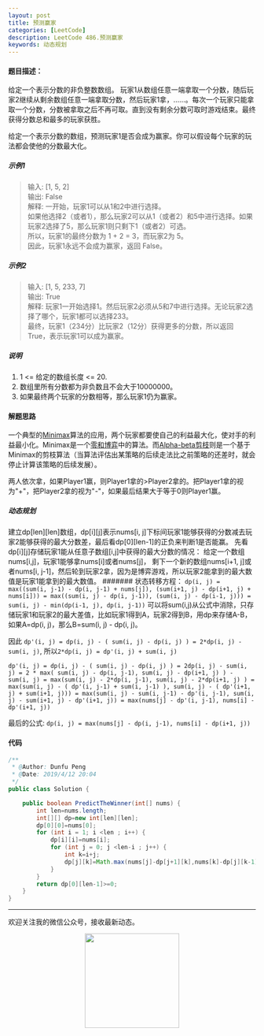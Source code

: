 ```yaml
---
layout: post
title: 预测赢家
categories: [LeetCode]
description: LeetCode 486.预测赢家
keywords: 动态规划
---
```


#### 题目描述：
给定一个表示分数的非负整数数组。 玩家1从数组任意一端拿取一个分数，随后玩家2继续从剩余数组任意一端拿取分数，然后玩家1拿，……。每次一个玩家只能拿取一个分数，分数被拿取之后不再可取。直到没有剩余分数可取时游戏结束。最终获得分数总和最多的玩家获胜。

给定一个表示分数的数组，预测玩家1是否会成为赢家。你可以假设每个玩家的玩法都会使他的分数最大化。

##### 示例1
>输入: [1, 5, 2]  
输出: False  
解释: 一开始，玩家1可以从1和2中进行选择。  
如果他选择2（或者1），那么玩家2可以从1（或者2）和5中进行选择。如果玩家2选择了5，那么玩家1则只剩下1（或者2）可选。  
所以，玩家1的最终分数为 1 + 2 = 3，而玩家2为 5。  
因此，玩家1永远不会成为赢家，返回 False。

##### 示例2
>输入: [1, 5, 233, 7]  
输出: True  
解释: 玩家1一开始选择1。然后玩家2必须从5和7中进行选择。无论玩家2选择了哪个，玩家1都可以选择233。  
最终，玩家1（234分）比玩家2（12分）获得更多的分数，所以返回 True，表示玩家1可以成为赢家。  

##### 说明
1. 1 <= 给定的数组长度 <= 20.
2. 数组里所有分数都为非负数且不会大于10000000。
3. 如果最终两个玩家的分数相等，那么玩家1仍为赢家。

#### 解题思路
一个典型的<a href="https://zh.wikipedia.org/wiki/%E6%9E%81%E5%B0%8F%E5%8C%96%E6%9E%81%E5%A4%A7%E7%AE%97%E6%B3%95">Minimax</a>算法的应用，两个玩家都要使自己的利益最大化，使对手的利益最小化。Minimax是一个<a href="https://zh.wikipedia.org/wiki/%E9%9B%B6%E5%92%8C%E5%8D%9A%E5%BC%88">零和博弈</a>中的算法。而<a href="https://zh.wikipedia.org/wiki/Alpha-beta%E5%89%AA%E6%9E%9D">Alpha-beta剪枝</a>则是一个基于Minimax的剪枝算法（当算法评估出某策略的后续走法比之前策略的还差时，就会停止计算该策略的后续发展）。

两人依次拿，如果Player1赢，则Player1拿的>Player2拿的。把Player1拿的视为"+"，把Player2拿的视为"-"，如果最后结果大于等于0则Player1赢。

##### 动态规划
建立dp[len][len]数组，dp[i][j]表示nums[i, j]下标间玩家1能够获得的分数减去玩家2能够获得的最大分数差，最后看dp[0][len-1]的正负来判断1是否能赢。
先看dp[i][j]存储玩家1能从任意子数组[i,j]中获得的最大分数的情况：
给定一个数组nums[i,j]，玩家1能够拿nums[i]或者nums[j]， 剩下一个新的数组nums[i+1, j]或者nums[i, j-1]，然后轮到玩家2拿，因为是博弈游戏，所以玩家2能拿到的最大数值是玩家1能拿到的最大数值。
####### 状态转移方程：
``dp(i, j)
= max((sum(i, j-1) - dp(i, j-1) + nums[j]), (sum(i+1, j) - dp(i+1, j) + nums[i]))
= max((sum(i, j) - dp(i, j-1)), (sum(i, j) - dp(i-1, j))) = sum(i, j) - min(dp(i-1, j), dp(i, j-1))``
可以将sum(i,j)从公式中消除，只存储玩家1和玩家2的最大差值，比如玩家1得到A，玩家2得到B，用dp来存储A-B，如果A=dp(i, j)，那么B=sum(i, j) - dp(i, j)。

因此 ``dp'(i, j) = dp(i, j) - ( sum(i, j) - dp(i, j) ) = 2*dp(i, j) - sum(i, j)``, 所以``2*dp(i, j) = dp'(i, j) + sum(i, j)``

``dp'(i, j) = dp(i, j) - ( sum(i, j) - dp(i, j) )
= 2dp(i, j) - sum(i, j)
= 2 * max( sum(i, j) - dp(i, j-1), sum(i, j) - dp(i+1, j) ) - sum(i, j)
= max(sum(i, j) - 2*dp(i, j-1), sum(i, j) - 2*dp(i+1, j) )
= max(sum(i, j) - ( dp'(i, j-1) + sum(i, j-1) ), sum(i, j) - ( dp'(i+1, j) + sum(i+1, j)))
= max(sum(i, j) - sum(i, j-1) - dp'(i, j-1), sum(i, j) - sum(i+1, j) - dp'(i+1, j))
= max(nums[j] - dp'(i, j-1), nums[i] - dp'(i+1, j))``

最后的公式:  ``dp(i, j) = max(nums[j] - dp(i, j-1), nums[i] - dp(i+1, j))``
#### 代码
```Java
/**
 * @Author: Dunfu Peng
 * @Date: 2019/4/12 20:04
 */
public class Solution {

    public boolean PredictTheWinner(int[] nums) {
        int len=nums.length;
        int[][] dp=new int[len][len];
        dp[0][0]=nums[0];
        for (int i = 1; i <len ; i++) {
            dp[i][i]=nums[i];
            for (int j = 0; j <len-i ; j++) {
                int k=i+j;
                dp[j][k]=Math.max(nums[j]-dp[j+1][k],nums[k]-dp[j][k-1]);
            }
        }
        return dp[0][len-1]>=0;
    }
}
```
---
欢迎关注我的微信公众号，接收最新动态。

<div align="center"><img width="192px" height="192px" src="https://i.postimg.cc/pdykktnS/weichat.jpg"/></div>
